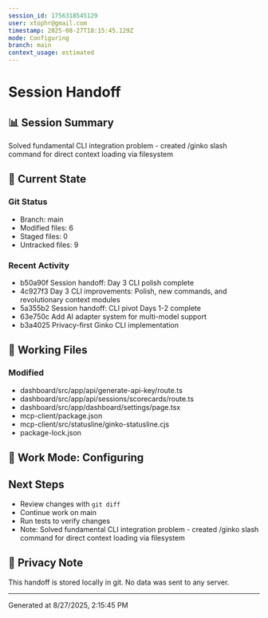 ```yaml
---
session_id: 1756318545129
user: xtophr@gmail.com
timestamp: 2025-08-27T18:15:45.129Z
mode: Configuring
branch: main
context_usage: estimated
---
```


# Session Handoff

## 📊 Session Summary
Solved fundamental CLI integration problem - created /ginko slash command for direct context loading via filesystem

## 🔄 Current State

### Git Status
- Branch: main
- Modified files: 6
- Staged files: 0
- Untracked files: 9

### Recent Activity
- b50a90f Session handoff: Day 3 CLI polish complete
- 4c927f3 Day 3 CLI improvements: Polish, new commands, and revolutionary context modules
- 5a355b2 Session handoff: CLI pivot Days 1-2 complete
- 63e750c Add AI adapter system for multi-model support
- b3a4025 Privacy-first Ginko CLI implementation

## 📁 Working Files

### Modified
- dashboard/src/app/api/generate-api-key/route.ts
- dashboard/src/app/api/sessions/scorecards/route.ts
- dashboard/src/app/dashboard/settings/page.tsx
- mcp-client/package.json
- mcp-client/src/statusline/ginko-statusline.cjs
- package-lock.json

## 🎯 Work Mode: Configuring

## Next Steps
- Review changes with `git diff`
- Continue work on main
- Run tests to verify changes
- Note: Solved fundamental CLI integration problem - created /ginko slash command for direct context loading via filesystem

## 🔐 Privacy Note
This handoff is stored locally in git. No data was sent to any server.

---
Generated at 8/27/2025, 2:15:45 PM
